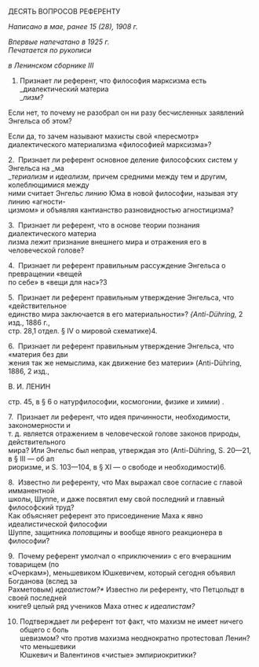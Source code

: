 ДЕСЯТЬ ВОПРОСОВ РЕФЕРЕНТУ

_Написано в мае, ранее 15 (28),_
_1908 г._

_Впервые напечатано в 1925 г.                                                             Печатается по рукописи_

_в Ленинском сборнике_ _III_
1. Признает ли референт, что философия марксизма есть _диалектический материа­  
__лизм?_

Если нет, то почему не разобрал он ни разу бесчисленных заявлений Энгельса об этом?

Если да, то зачем называют махисты свой «пересмотр» диалектического материа­лизма «философией марксизма»?

2.  Признает ли референт основное деление философских систем у Энгельса на _ма­  
__териализм_ и _идеализм,_ причем средними между тем и другим, колеблющимися между  
ними считает Энгельс _линию_ Юма в новой философии, называя эту линию «агности-  
цизмом» и объявляя кантианство разновидностью агностицизма?

3.  Признает ли референт, что в основе теории познания диалектического материа­  
лизма лежит признание внешнего мира и отражения его в человеческой голове?

4.  Признает ли референт правильным рассуждение Энгельса о превращении «вещей  
по себе» в «вещи для нас»?3

5.  Признает ли референт правильным утверждение Энгельса, что «действительное  
единство мира заключается в его материальности»? _{Anti-Dühring,_ 2 изд., 1886 г.,  
стр. 28,1 отдел. § IV о мировой схематике)4.

6.  Признает ли референт правильным утверждение Энгельса, что «материя без дви­  
жения так же немыслима, как движение без материи» (Anti-Dühring, 1886, 2 изд.,

  

В. И. ЛЕНИН

стр. 45, в § 6 о натурфилософии, космогонии, физике и химии) .

7.  Признает ли референт, что идея причинности, необходимости, закономерности и  
т. д. является отражением в человеческой голове законов природы, действительного  
мира? Или Энгельс был неправ, утверждая это (Anti-Dühring, S. 20—21, в § III — об ап­  
риоризме, и S. 103—104, в § XI — о свободе и необходимости)6.

8.  Известно ли референту, что Мах выражал свое согласие с главой имманентной  
школы, Шуппе, и даже посвятил ему свой последний и главный философский труд?  
Как объясняет референт это присоединение Маха к явно идеалистической философии  
Шуппе, защитника _поповщины_ и вообще явного реакционера в философии?

9.  Почему референт умолчал о «приключении» с его вчерашним товарищем (по  
«Очеркам»), меньшевиком Юшкевичем, который сегодня объявил Богданова (вслед за  
Рахметовым) _идеалистом?*_ Известно ли референту, что Петцольдт в своей последней  
книге9 целый ряд учеников Маха отнес _к идеалистам?_

10. Подтверждает ли референт тот факт, что махизм не имеет ничего общего с боль­  
шевизмом? что против махизма неоднократно протестовал Ленин?   что меньшевики  
Юшкевич и Валентинов «чистые» эмпириокритики?